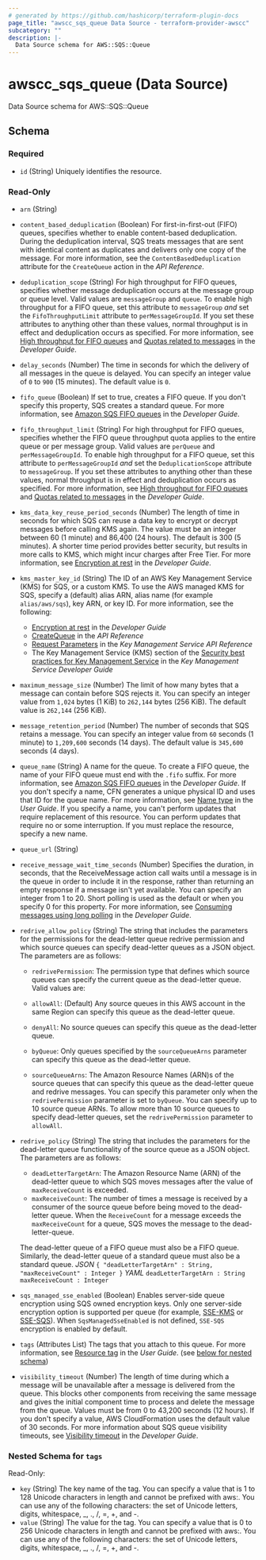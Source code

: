 ```yaml
---
# generated by https://github.com/hashicorp/terraform-plugin-docs
page_title: "awscc_sqs_queue Data Source - terraform-provider-awscc"
subcategory: ""
description: |-
  Data Source schema for AWS::SQS::Queue
---
```


# awscc_sqs_queue (Data Source)

Data Source schema for AWS::SQS::Queue



<!-- schema generated by tfplugindocs -->
## Schema

### Required

- `id` (String) Uniquely identifies the resource.

### Read-Only

- `arn` (String)
- `content_based_deduplication` (Boolean) For first-in-first-out (FIFO) queues, specifies whether to enable content-based deduplication. During the deduplication interval, SQS treats messages that are sent with identical content as duplicates and delivers only one copy of the message. For more information, see the ``ContentBasedDeduplication`` attribute for the ``CreateQueue`` action in the *API Reference*.
- `deduplication_scope` (String) For high throughput for FIFO queues, specifies whether message deduplication occurs at the message group or queue level. Valid values are ``messageGroup`` and ``queue``.
 To enable high throughput for a FIFO queue, set this attribute to ``messageGroup`` *and* set the ``FifoThroughputLimit`` attribute to ``perMessageGroupId``. If you set these attributes to anything other than these values, normal throughput is in effect and deduplication occurs as specified. For more information, see [High throughput for FIFO queues](https://docs.aws.amazon.com/AWSSimpleQueueService/latest/SQSDeveloperGuide/high-throughput-fifo.html) and [Quotas related to messages](https://docs.aws.amazon.com/AWSSimpleQueueService/latest/SQSDeveloperGuide/quotas-messages.html) in the *Developer Guide*.
- `delay_seconds` (Number) The time in seconds for which the delivery of all messages in the queue is delayed. You can specify an integer value of ``0`` to ``900`` (15 minutes). The default value is ``0``.
- `fifo_queue` (Boolean) If set to true, creates a FIFO queue. If you don't specify this property, SQS creates a standard queue. For more information, see [Amazon SQS FIFO queues](https://docs.aws.amazon.com/AWSSimpleQueueService/latest/SQSDeveloperGuide/sqs-fifo-queues.html) in the *Developer Guide*.
- `fifo_throughput_limit` (String) For high throughput for FIFO queues, specifies whether the FIFO queue throughput quota applies to the entire queue or per message group. Valid values are ``perQueue`` and ``perMessageGroupId``.
 To enable high throughput for a FIFO queue, set this attribute to ``perMessageGroupId`` *and* set the ``DeduplicationScope`` attribute to ``messageGroup``. If you set these attributes to anything other than these values, normal throughput is in effect and deduplication occurs as specified. For more information, see [High throughput for FIFO queues](https://docs.aws.amazon.com/AWSSimpleQueueService/latest/SQSDeveloperGuide/high-throughput-fifo.html) and [Quotas related to messages](https://docs.aws.amazon.com/AWSSimpleQueueService/latest/SQSDeveloperGuide/quotas-messages.html) in the *Developer Guide*.
- `kms_data_key_reuse_period_seconds` (Number) The length of time in seconds for which SQS can reuse a data key to encrypt or decrypt messages before calling KMS again. The value must be an integer between 60 (1 minute) and 86,400 (24 hours). The default is 300 (5 minutes).
  A shorter time period provides better security, but results in more calls to KMS, which might incur charges after Free Tier. For more information, see [Encryption at rest](https://docs.aws.amazon.com/AWSSimpleQueueService/latest/SQSDeveloperGuide/sqs-server-side-encryption.html#sqs-how-does-the-data-key-reuse-period-work) in the *Developer Guide*.
- `kms_master_key_id` (String) The ID of an AWS Key Management Service (KMS) for SQS, or a custom KMS. To use the AWS managed KMS for SQS, specify a (default) alias ARN, alias name (for example ``alias/aws/sqs``), key ARN, or key ID. For more information, see the following:
  +   [Encryption at rest](https://docs.aws.amazon.com/AWSSimpleQueueService/latest/SQSDeveloperGuide/sqs-server-side-encryption.html) in the *Developer Guide* 
  +   [CreateQueue](https://docs.aws.amazon.com/AWSSimpleQueueService/latest/APIReference/API_CreateQueue.html) in the *API Reference* 
  +   [Request Parameters](https://docs.aws.amazon.com/kms/latest/APIReference/API_DescribeKey.html#API_DescribeKey_RequestParameters) in the *Key Management Service API Reference* 
  +   The Key Management Service (KMS) section of the [Security best practices for Key Management Service](https://docs.aws.amazon.com/kms/latest/developerguide/best-practices.html) in the *Key Management Service Developer Guide*
- `maximum_message_size` (Number) The limit of how many bytes that a message can contain before SQS rejects it. You can specify an integer value from ``1,024`` bytes (1 KiB) to ``262,144`` bytes (256 KiB). The default value is ``262,144`` (256 KiB).
- `message_retention_period` (Number) The number of seconds that SQS retains a message. You can specify an integer value from ``60`` seconds (1 minute) to ``1,209,600`` seconds (14 days). The default value is ``345,600`` seconds (4 days).
- `queue_name` (String) A name for the queue. To create a FIFO queue, the name of your FIFO queue must end with the ``.fifo`` suffix. For more information, see [Amazon SQS FIFO queues](https://docs.aws.amazon.com/AWSSimpleQueueService/latest/SQSDeveloperGuide/sqs-fifo-queues.html) in the *Developer Guide*.
 If you don't specify a name, CFN generates a unique physical ID and uses that ID for the queue name. For more information, see [Name type](https://docs.aws.amazon.com/AWSCloudFormation/latest/UserGuide/aws-properties-name.html) in the *User Guide*. 
  If you specify a name, you can't perform updates that require replacement of this resource. You can perform updates that require no or some interruption. If you must replace the resource, specify a new name.
- `queue_url` (String)
- `receive_message_wait_time_seconds` (Number) Specifies the duration, in seconds, that the ReceiveMessage action call waits until a message is in the queue in order to include it in the response, rather than returning an empty response if a message isn't yet available. You can specify an integer from 1 to 20. Short polling is used as the default or when you specify 0 for this property. For more information, see [Consuming messages using long polling](https://docs.aws.amazon.com/AWSSimpleQueueService/latest/SQSDeveloperGuide/sqs-short-and-long-polling.html#sqs-long-polling) in the *Developer Guide*.
- `redrive_allow_policy` (String) The string that includes the parameters for the permissions for the dead-letter queue redrive permission and which source queues can specify dead-letter queues as a JSON object. The parameters are as follows:
  +   ``redrivePermission``: The permission type that defines which source queues can specify the current queue as the dead-letter queue. Valid values are:
  +   ``allowAll``: (Default) Any source queues in this AWS account in the same Region can specify this queue as the dead-letter queue.
  +   ``denyAll``: No source queues can specify this queue as the dead-letter queue.
  +   ``byQueue``: Only queues specified by the ``sourceQueueArns`` parameter can specify this queue as the dead-letter queue.
  
  +   ``sourceQueueArns``: The Amazon Resource Names (ARN)s of the source queues that can specify this queue as the dead-letter queue and redrive messages. You can specify this parameter only when the ``redrivePermission`` parameter is set to ``byQueue``. You can specify up to 10 source queue ARNs. To allow more than 10 source queues to specify dead-letter queues, set the ``redrivePermission`` parameter to ``allowAll``.
- `redrive_policy` (String) The string that includes the parameters for the dead-letter queue functionality of the source queue as a JSON object. The parameters are as follows:
  +   ``deadLetterTargetArn``: The Amazon Resource Name (ARN) of the dead-letter queue to which SQS moves messages after the value of ``maxReceiveCount`` is exceeded.
  +   ``maxReceiveCount``: The number of times a message is received by a consumer of the source queue before being moved to the dead-letter queue. When the ``ReceiveCount`` for a message exceeds the ``maxReceiveCount`` for a queue, SQS moves the message to the dead-letter-queue.
  
  The dead-letter queue of a FIFO queue must also be a FIFO queue. Similarly, the dead-letter queue of a standard queue must also be a standard queue.
   *JSON* 
  ``{ "deadLetterTargetArn" : String, "maxReceiveCount" : Integer }`` 
  *YAML* 
  ``deadLetterTargetArn : String`` 
  ``maxReceiveCount : Integer``
- `sqs_managed_sse_enabled` (Boolean) Enables server-side queue encryption using SQS owned encryption keys. Only one server-side encryption option is supported per queue (for example, [SSE-KMS](https://docs.aws.amazon.com/AWSSimpleQueueService/latest/SQSDeveloperGuide/sqs-configure-sse-existing-queue.html) or [SSE-SQS](https://docs.aws.amazon.com/AWSSimpleQueueService/latest/SQSDeveloperGuide/sqs-configure-sqs-sse-queue.html)). When ``SqsManagedSseEnabled`` is not defined, ``SSE-SQS`` encryption is enabled by default.
- `tags` (Attributes List) The tags that you attach to this queue. For more information, see [Resource tag](https://docs.aws.amazon.com/AWSCloudFormation/latest/UserGuide/aws-properties-resource-tags.html) in the *User Guide*. (see [below for nested schema](#nestedatt--tags))
- `visibility_timeout` (Number) The length of time during which a message will be unavailable after a message is delivered from the queue. This blocks other components from receiving the same message and gives the initial component time to process and delete the message from the queue.
 Values must be from 0 to 43,200 seconds (12 hours). If you don't specify a value, AWS CloudFormation uses the default value of 30 seconds.
 For more information about SQS queue visibility timeouts, see [Visibility timeout](https://docs.aws.amazon.com/AWSSimpleQueueService/latest/SQSDeveloperGuide/sqs-visibility-timeout.html) in the *Developer Guide*.

<a id="nestedatt--tags"></a>
### Nested Schema for `tags`

Read-Only:

- `key` (String) The key name of the tag. You can specify a value that is 1 to 128 Unicode characters in length and cannot be prefixed with aws:. You can use any of the following characters: the set of Unicode letters, digits, whitespace, _, ., /, =, +, and -.
- `value` (String) The value for the tag. You can specify a value that is 0 to 256 Unicode characters in length and cannot be prefixed with aws:. You can use any of the following characters: the set of Unicode letters, digits, whitespace, _, ., /, =, +, and -.
